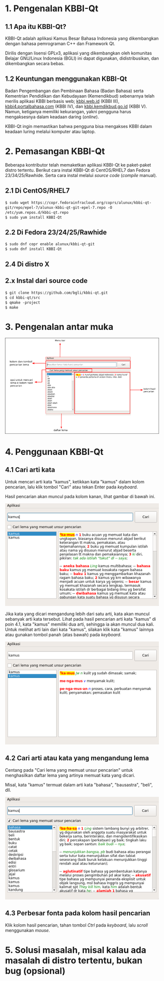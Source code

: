 # 1. Pengenalan KBBI-Qt
## 1.1 Apa itu KBBI-Qt?
KBBI-Qt adalah aplikasi Kamus Besar Bahasa Indonesia yang dikembangkan dengan bahasa pemrograman C++ dan Framework Qt.

Dirilis dengan lisensi GPLv3, aplikasi yang dikembangkan oleh komunitas Belajar GNU/Linux Indonesia (BGLI) ini dapat digunakan, didistribusikan, dan dikembangkan secara bebas.

## 1.2 Keuntungan menggunakan KBBI-Qt
Badan Pengembangan dan Pembinaan Bahasa (Badan Bahasa) serta Kementrian Pendidikan dan Kebudayaan (Kemendikbud) sebenarnya telah merilis aplikasi KBBI berbasis web; [kbbi.web.id][0] (KBBI III), [kbbi4.portalbahasa.com][1] (KBBI IV), dan [kbbi.kemdikbud.go.id][2] (KBBI V). Namun, ketiganya memiliki kekurangan, yakni pengguna harus mengaksesnya dalam keadaan daring (*online*).

KBBI-Qt ingin memastikan bahwa pengguna bisa mengakses KBBI dalam keadaan luring melalui komputer atau laptop.

# 2. Pemasangan KBBI-Qt
Beberapa kontributor telah memaketkan aplikasi KBBI-Qt ke paket-paket distro tertentu. Berikut cara instal KBBI-Qt di CentOS/RHEL7 dan Fedora 23/34/25/Rawhide. Serta cara instal melalui *source code* (*compile* manual).

## 2.1 Di CentOS/RHEL7
    $ sudo wget https://copr.fedorainfracloud.org/coprs/alunux/kbbi-qt-git/repo/epel-7/alunux-kbbi-qt-git-epel-7.repo -O /etc/yum.repos.d/kbbi-qt.repo
    $ sudo yum install KBBI-Qt

## 2.2 Di Fedora 23/24/25/Rawhide
    $ sudo dnf copr enable alunux/kbbi-qt-git
    $ sudo dnf install KBBI-Qt

## 2.4 Di distro X

## 2.x Instal dari source code

    $ git clone https://github.com/bgli/kbbi-qt.git
    $ cd kbbi-qt/src
    $ qmake -project
    $ make

# 3. Pengenalan antar muka
![pengenalan antarmuka](gbr/pengenalan-antarmuka.png)

# 4. Penggunaan KBBI-Qt

## 4.1 Cari arti kata

Untuk mencari arti kata "kamus", ketikkan kata "kamus" dalam kolom pencarian, lalu klik tombol "Cari" atau tekan Enter pada *keyboard*.

Hasil pencarian akan muncul pada kolom kanan, lihat gambar di bawah ini.

![cari kata](gbr/kbbi-qt-cari-kata.png)

Jika kata yang dicari mengandung lebih dari satu arti, kata akan muncul sebanyak arti kata tersebut. Lihat pada hasil pencarian arti kata "kamus" di poin 4.1, kata "kamus" memiliki dua arti, sehingga ia akan muncul dua kali. Untuk melihat arti lain dari kata "kamus", silakan klik kata "kamus" lainnya atau gunakan tombol panah (atas bawah) pada *keyboard*.

![cari kata](gbr/kbbi-qt-cari-kata-1.png)

## 4.2 Cari arti atau kata yang mengandung lema

Centang pada "Cari lema yang memuat unsur pencarian" untuk menghasilkan daftar lema yang artinya memuat kata yang dicari.

Misal, kata "kamus" termuat dalam arti kata "bahasa", "bausastra", "beli", dll.

![cari kata](gbr/kbbi-qt-cari-kata-2.png)

## 4.3 Perbesar fonta pada kolom hasil pencarian

Klik kolom hasil pencarian, tahan tombol *Ctrl* pada *keyboard*, lalu *scroll* menggunakan *mouse*.

# 5. Solusi masalah, misal kalau ada masalah di distro tertentu, bukan bug (opsional)

[0]: http://kbbi.web.id
[1]: http://kbbi4.portalbahasa.com
[2]: http://kbbi.kemdikbud.go.id/
